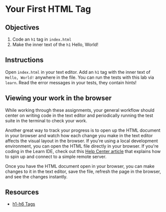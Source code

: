 # Your First HTML Tag

## Objectives

1. Code an `h1` tag in `index.html`
2. Make the inner text of the `h1` Hello, World!

## Instructions

Open `index.html` in your text editor. Add an `h1` tag with the inner text of `Hello, World!` anywhere in the file. You can run the tests with this lab via `learn`. Read the error messages in your tests, they contain hints!

## Viewing your work in the browser

While working through these assignments, your general workflow should center on writing code in the text editor and periodically running the test suite in the terminal to check your work.

Another great way to track your progress is to open up the HTML document in your browser and watch how each change you make in the text editor affects the visual layout in the browser. If you're using a local development environment, you can open the HTML file directly in your browser. If you're coding in the Learn IDE, check out this [Help Center article](http://help.learn.co/the-learn-ide/common-ide-questions/viewing-html-pages-in-the-learn-ide) that explains how to spin up and connect to a simple remote server.

Once you have the HTML document open in your browser, you can make changes to it in the text editor, save the file, refresh the page in the browser, and see the changes instantly.

## Resources

* [h1-h6 Tags](https://www.w3schools.com/tags/tag_hn.asp)
